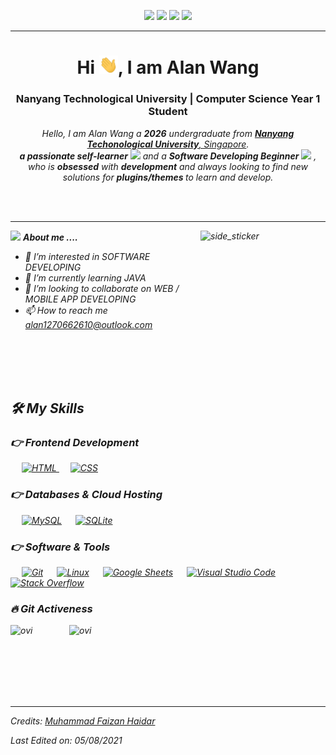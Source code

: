 <!---
Alaneel/Alaneel is a ✨ special ✨ repository because its `README.md` (this file) appears on your GitHub profile.
--->

<p align="center">
  <img src="https://img.shields.io/badge/Age-19-blue" />
  <img src="https://img.shields.io/badge/Focus-Software Developing-brightgreen" />
  <img src="https://img.shields.io/badge/Lives-Chinese-success" />
  <img src="https://img.shields.io/badge/Languages-English%20%26%20Chinese-brightgreen" />
</p>
<hr>
<h1 align="center">Hi <img src="https://raw.githubusercontent.com/ABSphreak/ABSphreak/master/gifs/Hi.gif" width="30px">, I am Alan Wang </h1>
<h3 align="center">Nanyang Technological University | Computer Science Year 1 Student </h3>

<p align="center">
  <em>
    Hello, I am Alan Wang a <b>2026</b> undergraduate from <a href="https://ntu.edu.sg/"> <b>Nanyang Techonological University</b>, Singapore</a>. <br>
    <b>a passionate self-learner</b> <img src="https://github.com/TheDudeThatCode/TheDudeThatCode/blob/master/Assets/Developer.gif" width="30px"> and a <b>Software Developing Beginner</b>&nbsp;<img src="https://github.com/TheDudeThatCode/TheDudeThatCode/blob/master/Assets/Designer.gif" width="36px">&nbsp,<br>who is <b>obsessed</b> with <b>development</b> and always looking to find new solutions for <b> plugins/themes </b> to learn and develop.
    
<br><br>
    
<hr>
   
<img align="right" width=200px height=200px alt="side_sticker" src="https://media.giphy.com/media/TEnXkcsHrP4YedChhA/giphy.gif" />

<img src="https://media.giphy.com/media/iY8CRBdQXODJSCERIr/giphy.gif" width="30px">&nbsp;***About me ....***
    
- 👀 I’m interested in SOFTWARE DEVELOPING
- 🌱 I’m currently learning JAVA
- 💞️ I’m looking to collaborate on WEB / MOBILE APP DEVELOPING
- 📫 How to reach me alan1270662610@outlook.com

<br><br><br><br>
    
## 🛠️ My Skills

### 👉 Frontend Development
<p align="left"> 
  &emsp; 
  <a href="https://www.w3.org/html/" target="_blank"> 
   <img alt="HTML" src="https://img.shields.io/badge/HTML5%20-%23E34F26.svg?logo=html5&logoColor=white">
  </a>   
  &emsp;
  <a href="https://www.w3schools.com/css/" target="_blank">
    <img alt="CSS" src="https://img.shields.io/badge/CSS%20-%231572B6.svg?logo=css3&logoColor=white">
  </a> 
</p>

### 👉 Databases & Cloud Hosting
<p align="left">
  &emsp;
    <a href="https://www.mysql.com/"><img alt="MySQL" src="https://img.shields.io/badge/MySQL-%2300f.svg?style=flat&llogo=mysql&logoColor=white"></a>
  &emsp;
    <a href="https://www.sqlite.org/"><img alt="SQLite" src ="https://img.shields.io/badge/sqlite-%2307405e.svg?style=flat&logo=sqlite&logoColor=white"/></a>
 </p>

 ### 👉 Software & Tools
 
<p>
  &emsp;
    <a href="#"><img alt="Git" src="https://img.shields.io/badge/Git%20-%23F05033.svg?logo=git&logoColor=white"></a>
  &emsp;
    <a href="#"><img alt="Linux" src="https://img.shields.io/badge/Linux-FCC624?style=flat&logo=linux&logoColor=black"></a>
  &emsp;
    <a href="#"><img alt="Google Sheets" src="https://img.shields.io/badge/Google%20Sheets%20-%2334A853.svg?logo=google%20sheets&logoColor=white"></a>
  &emsp;
    <a href="#"><img alt="Visual Studio Code" src="https://img.shields.io/badge/Visual%20Studio%20Code-0078d7.svg?logo=visual-studio-code&logoColor=white"></a>
  &emsp;
    <a href="#"><img alt="Stack Overflow" src="https://img.shields.io/badge/-Stack%20Overflow-FE7A16?logo=stack-overflow&logoColor=white"></a>
  &emsp;
</p>

### 🔥 Git Activeness
<p><img align="left" src="https://github-readme-stats.vercel.app/api/top-langs?username=Alaneel&show_icons=true&locale=en&layout=compact&theme=chartreuse-dark" alt="ovi" /></p>
<p>&nbsp;<img align="right" src="https://github-readme-stats.vercel.app/api?username=Alaneel&show_icons=true&locale=en&theme=chartreuse-dark" alt="ovi" width="410" /></p>
    
<br><br><br><br><br>

-----
Credits: [Muhammad Faizan Haidar](https://github.com/muhammadfaizanhaidar)

Last Edited on: 05/08/2021
